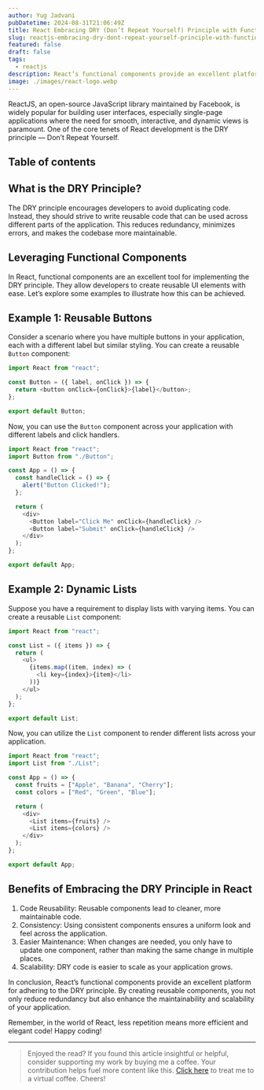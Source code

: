 ```yaml
---
author: Yug Jadvani
pubDatetime: 2024-08-31T21:06:49Z
title: React Embracing DRY (Don’t Repeat Yourself) Principle with Functional Components
slug: reactjs-embracing-dry-dont-repeat-yourself-principle-with-functional-components
featured: false
draft: false
tags:
  - reactjs
description: React’s functional components provide an excellent platform for adhering to the DRY principle.
image: ./images/react-logo.webp
---
```


ReactJS, an open-source JavaScript library maintained by Facebook, is widely popular for building user interfaces, especially single-page applications where the need for smooth, interactive, and dynamic views is paramount. One of the core tenets of React development is the DRY principle — Don’t Repeat Yourself.

## Table of contents

## What is the DRY Principle?

The DRY principle encourages developers to avoid duplicating code. Instead, they should strive to write reusable code that can be used across different parts of the application. This reduces redundancy, minimizes errors, and makes the codebase more maintainable.

## Leveraging Functional Components

In React, functional components are an excellent tool for implementing the DRY principle. They allow developers to create reusable UI elements with ease. Let’s explore some examples to illustrate how this can be achieved.

## Example 1: Reusable Buttons

Consider a scenario where you have multiple buttons in your application, each with a different label but similar styling. You can create a reusable `Button` component:

```javascript
import React from "react";

const Button = ({ label, onClick }) => {
  return <button onClick={onClick}>{label}</button>;
};

export default Button;
```

Now, you can use the `Button` component across your application with different labels and click handlers.

```javascript
import React from "react";
import Button from "./Button";

const App = () => {
  const handleClick = () => {
    alert("Button Clicked!");
  };

  return (
    <div>
      <Button label="Click Me" onClick={handleClick} />
      <Button label="Submit" onClick={handleClick} />
    </div>
  );
};

export default App;
```

## Example 2: Dynamic Lists

Suppose you have a requirement to display lists with varying items. You can create a reusable `List` component:

```javascript
import React from "react";

const List = ({ items }) => {
  return (
    <ul>
      {items.map((item, index) => (
        <li key={index}>{item}</li>
      ))}
    </ul>
  );
};

export default List;
```

Now, you can utilize the `List` component to render different lists across your application.

```javascript
import React from "react";
import List from "./List";

const App = () => {
  const fruits = ["Apple", "Banana", "Cherry"];
  const colors = ["Red", "Green", "Blue"];

  return (
    <div>
      <List items={fruits} />
      <List items={colors} />
    </div>
  );
};

export default App;
```

## Benefits of Embracing the DRY Principle in React

1. Code Reusability: Reusable components lead to cleaner, more maintainable code.
2. Consistency: Using consistent components ensures a uniform look and feel across the application.
3. Easier Maintenance: When changes are needed, you only have to update one component, rather than making the same change in multiple places.
4. Scalability: DRY code is easier to scale as your application grows.

In conclusion, React’s functional components provide an excellent platform for adhering to the DRY principle. By creating reusable components, you not only reduce redundancy but also enhance the maintainability and scalability of your application.

Remember, in the world of React, less repetition means more efficient and elegant code! Happy coding!

---

> Enjoyed the read? If you found this article insightful or helpful, consider supporting my work by buying me a coffee. Your contribution helps fuel more content like this. [Click here](https://buymeacoffee.com/yugjadvani9) to treat me to a virtual coffee. Cheers!
